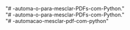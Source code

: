 "# -automa-o-para-mesclar-PDFs-com-Python."  
"# -automa-o-para-mesclar-PDFs-com-Python."  
"# -automacao-mesclar-pdf-com-python" 
